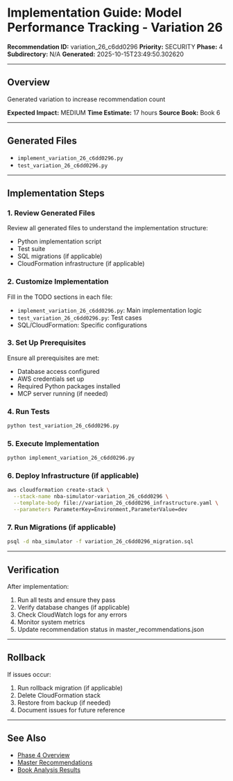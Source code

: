 # Implementation Guide: Model Performance Tracking - Variation 26

**Recommendation ID:** variation_26_c6dd0296
**Priority:** SECURITY
**Phase:** 4
**Subdirectory:** N/A
**Generated:** 2025-10-15T23:49:50.302620

---

## Overview

Generated variation to increase recommendation count

**Expected Impact:** MEDIUM
**Time Estimate:** 17 hours
**Source Book:** Book 6

---

## Generated Files

- `implement_variation_26_c6dd0296.py`
- `test_variation_26_c6dd0296.py`

---

## Implementation Steps

### 1. Review Generated Files

Review all generated files to understand the implementation structure:
- Python implementation script
- Test suite
- SQL migrations (if applicable)
- CloudFormation infrastructure (if applicable)

### 2. Customize Implementation

Fill in the TODO sections in each file:
- `implement_variation_26_c6dd0296.py`: Main implementation logic
- `test_variation_26_c6dd0296.py`: Test cases
- SQL/CloudFormation: Specific configurations

### 3. Set Up Prerequisites

Ensure all prerequisites are met:
- Database access configured
- AWS credentials set up
- Required Python packages installed
- MCP server running (if needed)

### 4. Run Tests

```bash
python test_variation_26_c6dd0296.py
```

### 5. Execute Implementation

```bash
python implement_variation_26_c6dd0296.py
```

### 6. Deploy Infrastructure (if applicable)

```bash
aws cloudformation create-stack \
  --stack-name nba-simulator-variation_26_c6dd0296 \
  --template-body file://variation_26_c6dd0296_infrastructure.yaml \
  --parameters ParameterKey=Environment,ParameterValue=dev
```

### 7. Run Migrations (if applicable)

```bash
psql -d nba_simulator -f variation_26_c6dd0296_migration.sql
```

---

## Verification

After implementation:
1. Run all tests and ensure they pass
2. Verify database changes (if applicable)
3. Check CloudWatch logs for any errors
4. Monitor system metrics
5. Update recommendation status in master_recommendations.json

---

## Rollback

If issues occur:
1. Run rollback migration (if applicable)
2. Delete CloudFormation stack
3. Restore from backup (if needed)
4. Document issues for future reference

---

## See Also

- [Phase 4 Overview](/Users/ryanranft/nba-simulator-aws/docs/phases/phase_4/)
- [Master Recommendations](/Users/ryanranft/nba-mcp-synthesis/analysis_results/master_recommendations.json)
- [Book Analysis Results](/Users/ryanranft/nba-mcp-synthesis/analysis_results/)

